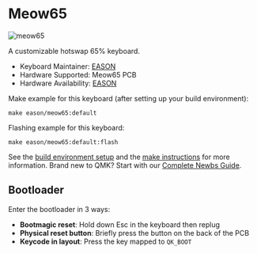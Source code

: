 # Meow65

![meow65](https://i.imgur.com/i5tM4nY.jpg)

A customizable hotswap 65% keyboard.

* Keyboard Maintainer: [EASON](https://github.com/EasonQian1)
* Hardware Supported: Meow65 PCB
* Hardware Availability: [EASON](https://github.com/EasonQian1)

Make example for this keyboard (after setting up your build environment):

    make eason/meow65:default

Flashing example for this keyboard:

    make eason/meow65:default:flash

See the [build environment setup](https://docs.qmk.fm/#/getting_started_build_tools) and the [make instructions](https://docs.qmk.fm/#/getting_started_make_guide) for more information. Brand new to QMK? Start with our [Complete Newbs Guide](https://docs.qmk.fm/#/newbs).

## Bootloader

Enter the bootloader in 3 ways:

* **Bootmagic reset**: Hold down Esc in the keyboard then replug
* **Physical reset button**: Briefly press the button on the back of the PCB
* **Keycode in layout**: Press the key mapped to `QK_BOOT`
